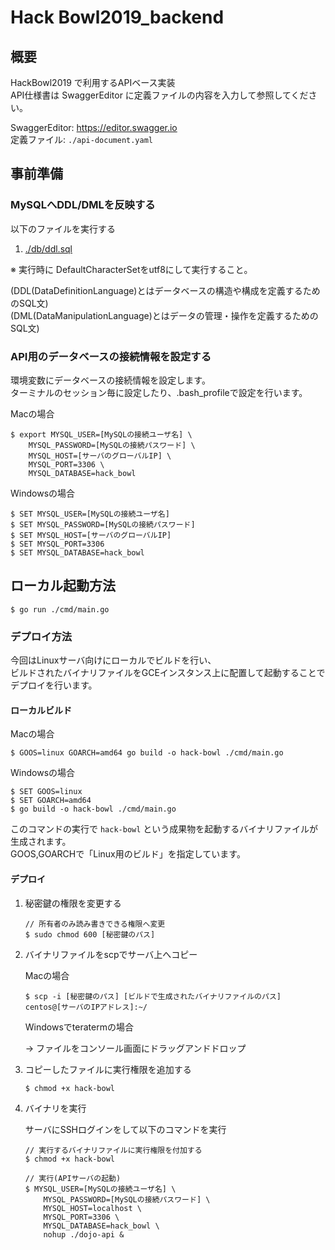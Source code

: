 # Hack Bowl2019_backend
## 概要
<p>
HackBowl2019 で利用するAPIベース実装<br>
API仕様書は SwaggerEditor に定義ファイルの内容を入力して参照してください。
</p>

SwaggerEditor: <https://editor.swagger.io> <br>
定義ファイル: `./api-document.yaml`

## 事前準備

### MySQLへDDL/DMLを反映する
以下のファイルを実行する

1. [./db/ddl.sql](./db/ddl.sql)

※ 実行時に DefaultCharacterSetをutf8にして実行すること。

(DDL(DataDefinitionLanguage)とはデータベースの構造や構成を定義するためのSQL文)<br>
(DML(DataManipulationLanguage)とはデータの管理・操作を定義するためのSQL文)

### API用のデータベースの接続情報を設定する
環境変数にデータベースの接続情報を設定します。<br>
ターミナルのセッション毎に設定したり、.bash_profileで設定を行います。

Macの場合
```
$ export MYSQL_USER=[MySQLの接続ユーザ名] \
    MYSQL_PASSWORD=[MySQLの接続パスワード] \
    MYSQL_HOST=[サーバのグローバルIP] \
    MYSQL_PORT=3306 \
    MYSQL_DATABASE=hack_bowl
```

Windowsの場合
```
$ SET MYSQL_USER=[MySQLの接続ユーザ名]
$ SET MYSQL_PASSWORD=[MySQLの接続パスワード]
$ SET MYSQL_HOST=[サーバのグローバルIP]
$ SET MYSQL_PORT=3306
$ SET MYSQL_DATABASE=hack_bowl
```

## ローカル起動方法
```
$ go run ./cmd/main.go
```

### デプロイ方法
今回はLinuxサーバ向けにローカルでビルドを行い、<br>
ビルドされたバイナリファイルをGCEインスタンス上に配置して起動することでデプロイを行います。
#### ローカルビルド
Macの場合
```
$ GOOS=linux GOARCH=amd64 go build -o hack-bowl ./cmd/main.go
```

Windowsの場合
```
$ SET GOOS=linux
$ SET GOARCH=amd64
$ go build -o hack-bowl ./cmd/main.go
```

このコマンドの実行で `hack-bowl` という成果物を起動するバイナリファイルが生成されます。<br>
GOOS,GOARCHで「Linux用のビルド」を指定しています。
#### デプロイ
1. 秘密鍵の権限を変更する
    ```
    // 所有者のみ読み書きできる権限へ変更
    $ sudo chmod 600 [秘密鍵のパス]
    ```
2. バイナリファイルをscpでサーバ上へコピー

    Macの場合
    ```
    $ scp -i [秘密鍵のパス] [ビルドで生成されたバイナリファイルのパス] centos@[サーバのIPアドレス]:~/
    ```
    
    Windowsでteratermの場合
    
    -> ファイルをコンソール画面にドラッグアンドドロップ
    
3. コピーしたファイルに実行権限を追加する
    ```
    $ chmod +x hack-bowl 
    ```

4. バイナリを実行

    サーバにSSHログインをして以下のコマンドを実行
    ```
    // 実行するバイナリファイルに実行権限を付加する
    $ chmod +x hack-bowl
    ```
    ```
    // 実行(APIサーバの起動)
    $ MYSQL_USER=[MySQLの接続ユーザ名] \
        MYSQL_PASSWORD=[MySQLの接続パスワード] \
        MYSQL_HOST=localhost \
        MYSQL_PORT=3306 \
        MYSQL_DATABASE=hack_bowl \
        nohup ./dojo-api &
    ```